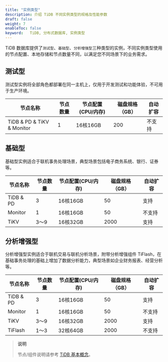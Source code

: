```yaml
---
title: "实例类型"
description: 介绍 TiDB 不同实例类型的规格及性能参数
draft: false
weight: 7
enableToc: false
keyword:   TiDB, 分布式数据库, 实例类型
---
```


TiDB 数据库提供了`测试型`、`基础型`、`分析增强型`三种类型的实例，不同实例类型使用的节点配置、本地存储和节点数量不同，以满足您不同场景下的业务需求。

## 测试型

测试型实例将全部角色都部署在同一主机上，仅用于开发测试和功能体验，不可用于生产环境。

| 节点名称                   | 节点数量 | 节点配置(CPU/内存) | 磁盘规格（GB） | 自动扩容 |
| -------------------------- | -------- | ------------------ | -------------- | -------- |
| TiDB & PD & TiKV & Monitor | 1        | 16核16GB           | 200            | 不支持   |



## 基础型

基础型实例适合于联机事务处理场景，典型场景包括电子商务系统、银行、证券等。

| 节点名称  | 节点数量 | 节点配置(CPU/内存) | 磁盘规格（GB） | 自动扩容 |
| --------- | -------- | ------------------ | -------------- | -------- |
| TiDB & PD | 3        | 16核16GB           | 50             | 支持     |
| Monitor   | 1        | 16核16GB           | 50             | 不支持   |
| TiKV      | 3～9     | 16核32GB           | 2000           | 支持     |

## 分析增强型

分析增强型实例适合于联机交易与联机分析场景，附带分析增强组件 TiFlash，在基础事务处理的基础上增加了数据分析能力，典型场景如企业财务报表、经营分析等。

| 节点名称  | 节点数量 | 节点配置(CPU/内存) | 磁盘规格（GB） | 自动扩容 |
| --------- | -------- | ------------------ | -------------- | -------- |
| TiDB & PD | 3        | 16核16GB           | 50             | 支持     |
| Monitor   | 1        | 16核16GB           | 50             | 不支持   |
| TiKV      | 3～9     | 16核32GB           | 2000           | 支持     |
| TiFlash   | 1～3     | 32核64GB           | 2000           | 不支持   |

> **说明**
>
> 节点/组件说明请参考 [TiDB 基本概念](../term/)。

